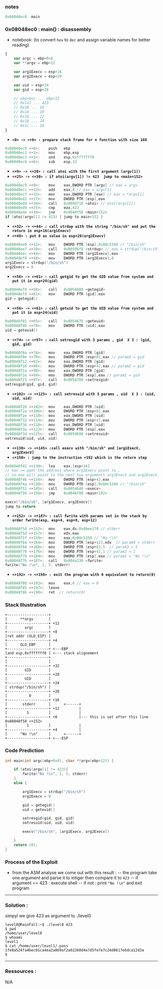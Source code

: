 
### notes
```c
0x08048ec0  main
```

### 0x08048ec0 : main() : disassembly
- notebook: (to convert `hex` to `dec` and assign variable names for better reading)
```js
{
    var argc = ebp+0x8
    var **argv = ebp+12

    var arg1Execv = esp+16
    var arg2Execv = esp+20

    var uid = esp+24
    var gid = esp+28

    // ebp+0xc ... ebp+12
    // 0x1a7 ... 423
    // 0x10 ... 16
    // 0x14 ... 20
    // 0x16 ... 22
    // 0x18 ... 24
    // 0x1c ... 28
}
```
* __`<0> -> <+6> : prepare stack frame for n function with size 160`__

```c
0x08048ec0 <+0>:	push   ebp
0x08048ec1 <+1>:	mov    ebp,esp
0x08048ec3 <+3>:	and    esp,0xfffffff0
0x08048ec6 <+6>:	sub    esp,32
```
* __`<+9> -> <+20> : call atoi with the first argument (argv[1])`__
* __`<+25> -> <+30> : if atoi(argv[1]) != 423  jump to <main+152>`__
```c
0x08048ec9 <+9>:	mov    eax,DWORD PTR [argv] // eax = argv
0x08048ecc <+12>:	add    eax,4 // eax = argv[1]
0x08048ecf <+15>:	mov    eax,DWORD PTR [eax] // eax = *argv[1]
0x08048ed1 <+17>:	mov    DWORD PTR [esp],eax
0x08048ed4 <+20>:	call   0x8049710 <atoi> // atoi(argv[1])
0x08048ed9 <+25>:	cmp    eax,423
0x08048ede <+30>:	jne    0x8048f58 <main+152>
if (atoi(argv[1] != 423) { jump to main+152 } 
```
* __`<+32> -> <+44> : call strdup with the string "/bin/sh" and put the return in esp+16(arg1Execv)`__
* __`<+48> : put 0 as value in esp+20(arg2Execv) `__
```c
0x08048ee0 <+32>:	mov    DWORD PTR [esp],0x80c5348 // "/bin/sh"
0x08048ee7 <+39>:	call   0x8050bf0 <strdup> // eax = strdup("/bin/sh")
0x08048eec <+44>:	mov    DWORD PTR [arg1Execv],eax 
0x08048ef0 <+48>:	mov    DWORD PTR [arg2Execv],0
arg1Execv = strdup("/bin/sh")
arg2Execv = 0
```
* __`<+56> -> <+61> : call getgid to get the GID value from system and put it in esp+28(gid)`__
```c
0x08048ef8 <+56>:	call   0x8054680 <getegid>
0x08048efd <+61>:	mov    DWORD PTR [gid],eax 
gid = getegid()

```
* __`<+56> -> <+61> : call getuid to get the UID value from system and put it in esp+24(uid)`__
```c
0x08048f01 <+65>:	call   0x8054670 <geteuid>
0x08048f06 <+70>:	mov    DWORD PTR [uid],eax
uid = geteuid()
```
* __`<+74> -> <+97> : call setresgid with 3 params , gid  X 3 : (gid, gid, gid)`__
```c
0x08048f0a <+74>:	mov    eax,DWORD PTR [gid]
0x08048f0e <+78>:	mov    DWORD PTR [esp+8],eax // param3 = gid
0x08048f12 <+82>:	mov    eax,DWORD PTR [gid]
0x08048f16 <+86>:	mov    DWORD PTR [esp+4],eax // param2 = gid
0x08048f1a <+90>:	mov    eax,DWORD PTR [gid] 
0x08048f1e <+94>:	mov    DWORD PTR [esp],eax // param1 = gid
0x08048f21 <+97>:	call   0x8054700 <setresgid>
setresgid(gid, gid, gid)
```
* __`<+102> -> <+125> : call setresuid with 3 params , uid  X 3 : (uid, uid, uid)`__
```c
0x08048f26 <+102>:	mov    eax,DWORD PTR [uid]
0x08048f2a <+106>:	mov    DWORD PTR [esp+8],eax
0x08048f2e <+110>:	mov    eax,DWORD PTR [uid]
0x08048f32 <+114>:	mov    DWORD PTR [esp+4],eax
0x08048f36 <+118>:	mov    eax,DWORD PTR [uid]
0x08048f3a <+122>:	mov    DWORD PTR [esp],eax
0x08048f3d <+125>:	call   0x8054690 <setresuid>
setresuid(uid, uid, uid)
```
* __`<+130> -> <+145> :call execv with "/bin/sh" and [arg1ExecV, arg2ExecV]`__
* __`<+150> : jump to the instruction +192 which is the return step`__

```c
0x08048f42 <+130>:	lea    eax,[esp+16] 
// eax == pgot the address where arg1Execv point to ,
// so eax will point to the next two arguments arg1ExecV and arg2ExecV
0x08048f46 <+134>:	mov    DWORD PTR [esp+4],eax
0x08048f4a <+138>:	mov    DWORD PTR [esp],0x80c5348 // "/bin/sh"
0x08048f51 <+145>:	call   0x8054640 <execv>
0x08048f56 <+150>:	jmp    0x8048f80 <main+192>

execv("/bin/sh", [arg1Execv, arg2Execv])
jump to return
```
* __`<+152> -> <+187> : call fwrite with params set in the stack by order fwrite(esp, esp+4, esp+8, esp+12)`__
```c
0x08048f58 <+152>:	mov    eax,ds:0x80ee170 // stderr
0x08048f5d <+157>:	mov    edx,eax
0x08048f5f <+159>:	mov    eax,0x80c5350 // "No !\n"
0x08048f64 <+164>:	mov    DWORD PTR [esp+12],edx  // param4 = stderr
0x08048f68 <+168>:	mov    DWORD PTR [esp+8],5  // param3 = 5
0x08048f70 <+176>:	mov    DWORD PTR [esp+4],1 // param2 = 1
0x08048f78 <+184>:	mov    DWORD PTR [esp],eax // param1 = "No !\n"
0x08048f7b <+187>:	call   0x804a230 <fwrite>
fwrite("No !\n", 1, 5, stderr)
```
* __`<+192> -> <+198> : exit the program with 0 equivalent to return(0)`__
```c
0x08048f80 <+192>:	mov    eax,0 // eax = 0
0x08048f85 <+197>:	leave  
0x08048f86 <+198>:	ret  // return(0)
```

### Stack Illustration
```shell
+-------------------+ 
[      **argv       ]
+-------------------+ +12
[        argc       ]
+-------------------+ +8
[ret addr (OLD_EIP) ]
+-------------------+ +4
[      OLD_EBP      ]
+-------------------+ <---EBP
[and esp,0xfffffff0 ] <--- stack alignement 
+-------------------+
[                   ]
+-------------------+ +32
[        GID        ]
+-------------------+ +28
[        UID        ]
+-------------------+ +24
[ strdup("/bin/sh") ]
+-------------------+ +20
[          0        ] 
+-------------------+ +16
[       stderr      ]      <------+ 
+-------------------+ +12         |
[         5         ]             |
+-------------------+ +8          |--- this is set after this line 0x08048f58 <+152>
[         1         ]             |  
+-------------------+ +4          |
[      "No !\n"     ]      <------+
+-------------------+ <---ESP
```


### Code Prediction 
```c
int main(int argc(ebp+0x8), char **argv(ebp+12)) {

    if (atoi(argv[1] != 423){ 
        fwrite("No !\n", 1, 5, stderr)
    }
    else {

        arg1Execv = strdup("/bin/sh")
        arg2Execv = 0

        gid = getegid()
        uid = geteuid()

        setresgid(gid, gid, gid)
        setresuid(uid, uid, uid)

        execv("/bin/sh", [arg1Execv, arg2Execv])

    }
    return (0);
}

```
### Process of the Exploit
- from the ASM analyse we come out with this result :
-- the program take one argument and parse it to intiger then compare it to `423`
-- if argument == 423 : execute shell
-- if not : print `"No !\n"` and exit program

---
### Solution :
simpyl we give 423 as argument to ./level0
```
level0@RainFall:~$ ./level0 423
$ pwd
/home/user/level0
$ whoami                
level1
$ cat /home/user/level1/.pass
1fe8a524fa4bec01ca4ea2a869af2a02260d4a7d5fe7e7c24d8617e6dca12d3a
$ 
```

---


### Ressources :

N/A